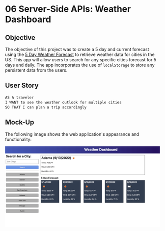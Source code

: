 # 06 Server-Side APIs: Weather Dashboard

## Objective

The objective of this project was to create a 5 day and current forecast using the [5 Day Weather Forecast](https://openweathermap.org/forecast5) to retrieve weather data for cities in the US. This app will allow users to search for any specific cities forecast for 5 days and daily. The app incorporates the use of `localStorage` to store any persistent data from the users. 

## User Story

```
AS A traveler
I WANT to see the weather outlook for multiple cities
SO THAT I can plan a trip accordingly
```
## Mock-Up

The following image shows the web application's appearance and functionality:

![The weather app includes a search option, a list of cities, and a five-day forecast and current weather conditions for Atlanta.](./Assets/06-server-side-apis-homework-demo.png)

